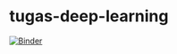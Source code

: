 # tugas-deep-learning
 
[![Binder](https://mybinder.org/badge_logo.svg)](https://mybinder.org/v2/gh/panoet/tugas-deep-learning/main)
